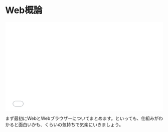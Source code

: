 # Web概論

<iframe
  src="../presentation/intro-to-web.html"
  style="
    width: 100%;
    aspect-ratio: 16 / 9;
    border: 0;
  "
  allowfullscreen
></iframe>

まず最初にWebとWebブラウザーについてまとめます。といっても、仕組みがわかると面白いかも、くらいの気持ちで気楽にいきましょう。
